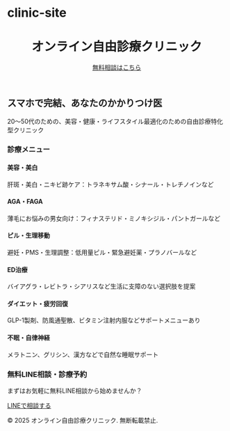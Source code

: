 # clinic-site

<!DOCTYPE html>
<html lang="ja">
<head>
  <meta charset="UTF-8">
  <meta name="viewport" content="width=device-width, initial-scale=1.0">
  <title>自由診療オンラインクリニック | 美容・健康・エイジングケア</title>
  <meta name="description" content="20〜50代向けの自由診療専門オンラインクリニック。美容、AGA、ピル、ED、ダイエット、不眠などのお悩みをスマホ1つで解決。">
  <link rel="stylesheet" href="https://cdn.jsdelivr.net/npm/tailwindcss@2.2.19/dist/tailwind.min.css">
</head>
<body class="bg-white text-gray-800">
  <!-- Header -->
  <header class="bg-blue-600 text-white p-4 shadow-md">
    <div class="max-w-7xl mx-auto flex justify-between items-center">
      <h1 class="text-xl font-bold">オンライン自由診療クリニック</h1>
      <a href="#contact" class="bg-white text-blue-600 px-4 py-2 rounded-lg font-semibold">無料相談はこちら</a>
    </div>
  </header>

  <!-- Hero -->
  <section class="bg-blue-100 py-16">
    <div class="max-w-4xl mx-auto text-center">
      <h2 class="text-3xl font-bold mb-4">スマホで完結、あなたのかかりつけ医</h2>
      <p class="text-lg">20〜50代のための、美容・健康・ライフスタイル最適化のための自由診療特化型クリニック</p>
    </div>
  </section>

  <!-- Services -->
  <section class="py-12 bg-gray-50">
    <div class="max-w-6xl mx-auto px-4">
      <h3 class="text-2xl font-bold mb-8 text-center">診療メニュー</h3>
      <div class="grid grid-cols-1 md:grid-cols-3 gap-8">
        <div class="p-6 bg-white rounded-xl shadow">
          <h4 class="text-xl font-semibold mb-2">美容・美白</h4>
          <p>肝斑・美白・ニキビ跡ケア：トラネキサム酸・シナール・トレチノインなど</p>
        </div>
        <div class="p-6 bg-white rounded-xl shadow">
          <h4 class="text-xl font-semibold mb-2">AGA・FAGA</h4>
          <p>薄毛にお悩みの男女向け：フィナステリド・ミノキシジル・パントガールなど</p>
        </div>
        <div class="p-6 bg-white rounded-xl shadow">
          <h4 class="text-xl font-semibold mb-2">ピル・生理移動</h4>
          <p>避妊・PMS・生理調整：低用量ピル・緊急避妊薬・プラノバールなど</p>
        </div>
        <div class="p-6 bg-white rounded-xl shadow">
          <h4 class="text-xl font-semibold mb-2">ED治療</h4>
          <p>バイアグラ・レビトラ・シアリスなど生活に支障のない選択肢を提案</p>
        </div>
        <div class="p-6 bg-white rounded-xl shadow">
          <h4 class="text-xl font-semibold mb-2">ダイエット・疲労回復</h4>
          <p>GLP-1製剤、防風通聖散、ビタミン注射内服などサポートメニューあり</p>
        </div>
        <div class="p-6 bg-white rounded-xl shadow">
          <h4 class="text-xl font-semibold mb-2">不眠・自律神経</h4>
          <p>メラトニン、グリシン、漢方などで自然な睡眠サポート</p>
        </div>
      </div>
    </div>
  </section>

  <!-- Contact -->
  <section id="contact" class="bg-blue-600 text-white py-12">
    <div class="max-w-3xl mx-auto px-4 text-center">
      <h3 class="text-2xl font-bold mb-4">無料LINE相談・診療予約</h3>
      <p class="mb-6">まずはお気軽に無料LINE相談から始めませんか？</p>
      <a href="#" class="inline-block bg-white text-blue-600 font-semibold px-6 py-3 rounded-xl shadow">LINEで相談する</a>
    </div>
  </section>

  <!-- Footer -->
  <footer class="bg-gray-800 text-white py-6 text-center text-sm">
    <p>&copy; 2025 オンライン自由診療クリニック. 無断転載禁止.</p>
  </footer>
</body>
</html>
